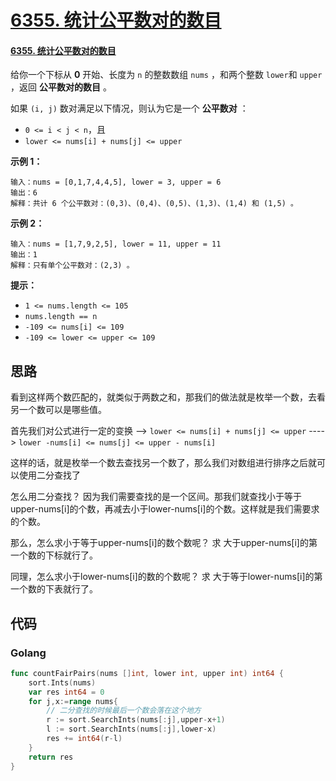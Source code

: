 # [6355. 统计公平数对的数目](https://leetcode.cn/problems/count-the-number-of-fair-pairs/)

#### [6355. 统计公平数对的数目](https://leetcode.cn/problems/count-the-number-of-fair-pairs/)

给你一个下标从 **0** 开始、长度为 `n` 的整数数组 `nums` ，和两个整数 `lower`和 `upper` ，返回 **公平数对的数目** 。

如果 `(i, j)` 数对满足以下情况，则认为它是一个 **公平数对** ：

+ `0 <= i < j < n`，且
+ `lower <= nums[i] + nums[j] <= upper`

**示例 1：**

```
输入：nums = [0,1,7,4,4,5], lower = 3, upper = 6
输出：6
解释：共计 6 个公平数对：(0,3)、(0,4)、(0,5)、(1,3)、(1,4) 和 (1,5) 。
```

**示例 2：**

```
输入：nums = [1,7,9,2,5], lower = 11, upper = 11
输出：1
解释：只有单个公平数对：(2,3) 。
```

**提示：**

+ `1 <= nums.length <= 105`
+ `nums.length == n`
+ `-109 <= nums[i] <= 109`
+ `-109 <= lower <= upper <= 109`

## 思路

看到这样两个数匹配的，就类似于两数之和，那我们的做法就是枚举一个数，去看另一个数可以是哪些值。

首先我们对公式进行一定的变换 --> `lower <= nums[i] + nums[j] <= upper` ---- > ` lower -nums[i] <= nums[j] <= upper - nums[i] `

这样的话，就是枚举一个数去查找另一个数了，那么我们对数组进行排序之后就可以使用二分查找了

怎么用二分查找？ 因为我们需要查找的是一个区间。那我们就查找小于等于upper-nums[i]的个数，再减去小于lower-nums[i]的个数。这样就是我们需要求的个数。

那么，怎么求小于等于upper-nums[i]的数个数呢？ 求 大于upper-nums[i]的第一个数的下标就行了。

 同理，怎么求小于lower-nums[i]的数的个数呢？ 求 大于等于lower-nums[i]的第一个数的下表就行了。

## 代码

### Golang

```go
func countFairPairs(nums []int, lower int, upper int) int64 {
    sort.Ints(nums)
    var res int64 = 0
    for j,x:=range nums{
        // 二分查找的时候最后一个数会落在这个地方
        r := sort.SearchInts(nums[:j],upper-x+1)
        l := sort.SearchInts(nums[:j],lower-x)
        res += int64(r-l)
    }
    return res
}
```

